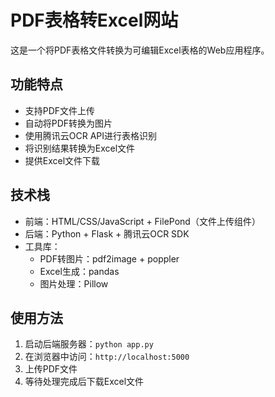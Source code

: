 # PDF表格转Excel网站

这是一个将PDF表格文件转换为可编辑Excel表格的Web应用程序。

## 功能特点

- 支持PDF文件上传
- 自动将PDF转换为图片
- 使用腾讯云OCR API进行表格识别
- 将识别结果转换为Excel文件
- 提供Excel文件下载

## 技术栈

- 前端：HTML/CSS/JavaScript + FilePond（文件上传组件）
- 后端：Python + Flask + 腾讯云OCR SDK
- 工具库：
  - PDF转图片：pdf2image + poppler
  - Excel生成：pandas
  - 图片处理：Pillow

## 使用方法

1. 启动后端服务器：`python app.py`
2. 在浏览器中访问：`http://localhost:5000`
3. 上传PDF文件
4. 等待处理完成后下载Excel文件